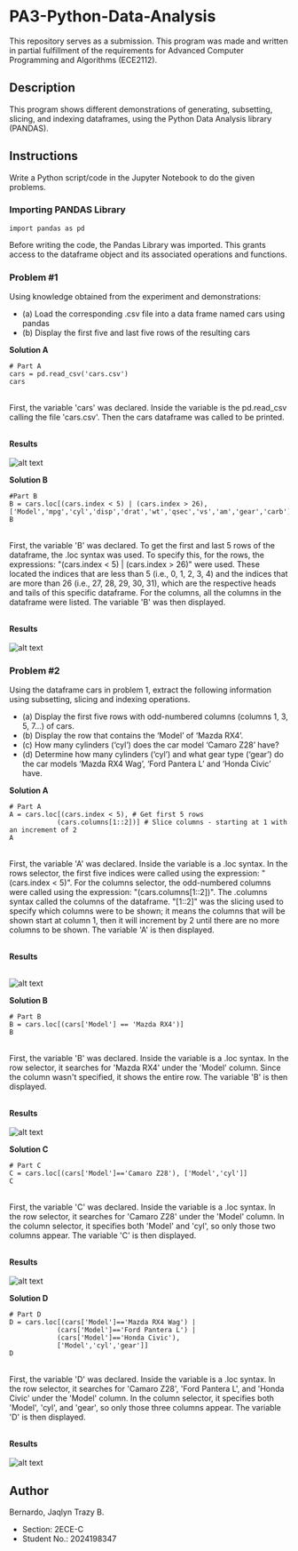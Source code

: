 # PA3-Python-Data-Analysis
This repository serves as a submission. This program was made and written in partial fulfillment of the requirements for Advanced Computer Programming and Algorithms (ECE2112).

## Description
This program shows different demonstrations of generating, subsetting, slicing, and indexing dataframes, using the Python Data Analysis library (PANDAS).

## Instructions
Write a Python script/code in the Jupyter Notebook to do the given problems.

### Importing PANDAS Library
```
import pandas as pd
```
Before writing the code, the Pandas Library was imported. This grants access to the dataframe object and its associated operations and functions.

### Problem #1
Using knowledge obtained from the experiment and demonstrations: <br> 
* (a) Load the corresponding .csv file into a data frame named cars using pandas <br>
* (b) Display the first five and last five rows of the resulting cars

**Solution A**
```
# Part A
cars = pd.read_csv('cars.csv')
cars
```
<br>
First, the variable 'cars' was declared. Inside the variable is the pd.read_csv calling the file 'cars.csv'. Then the cars dataframe was called to be printed.
<br><br>

**Results**
<br><br>
![alt text][P1A]

[P1A]: Results/Results-P1-A.png

**Solution B**
```
#Part B
B = cars.loc[(cars.index < 5) | (cars.index > 26), ['Model','mpg','cyl','disp','drat','wt','qsec','vs','am','gear','carb']]
B
```
<br>
First, the variable 'B' was declared. To get the first and last 5 rows of the dataframe, the .loc syntax was used. To specify this, for the rows, the expressions: "(cars.index < 5) | (cars.index > 26)" were used. These located the indices that are less than 5 (i.e., 0, 1, 2, 3, 4) and the indices that are more than 26 (i.e., 27, 28, 29, 30, 31), which are the respective heads and tails of this specific dataframe. For the columns, all the columns in the dataframe were listed. The variable 'B' was then displayed.
<br><br>

**Results**
<br><br>
![alt text][P1B]

[P1B]: Results/Results-P1-B.png

### Problem #2
Using the dataframe cars in problem 1, extract the following information using subsetting, slicing and indexing operations. <br> 
* (a) Display the first five rows with odd-numbered columns (columns 1, 3, 5, 7…) of cars. <br>
* (b) Display the row that contains the ‘Model’ of ‘Mazda RX4’. <br>
* (c) How many cylinders (‘cyl’) does the car model ‘Camaro Z28’ have? <br>
* (d) Determine how many cylinders (‘cyl’) and what gear type (‘gear’) do the car models ‘Mazda RX4 Wag’, ‘Ford Pantera L’ and ‘Honda Civic’ have. <br> 

**Solution A**
```
# Part A 
A = cars.loc[(cars.index < 5), # Get first 5 rows
            (cars.columns[1::2])] # Slice columns - starting at 1 with an increment of 2 
A
```
<br>
First, the variable 'A' was declared. Inside the variable is a .loc syntax. In the rows selector, the first five indices were called using the expression: "(cars.index < 5)". For the columns selector, the odd-numbered columns were called using the expression: "(cars.columns[1::2])". The .columns syntax called the columns of the dataframe. "[1::2]" was the slicing used to specify which columns were to be shown; it means the columns that will be shown start at column 1, then it will increment by 2 until there are no more columns to be shown. The variable 'A' is then displayed.
<br><br>

**Results**
<br><br>

![alt text][P2A]

[P2A]: Results/Results-P2-A.png

**Solution B**
```
# Part B
B = cars.loc[(cars['Model'] == 'Mazda RX4')]
B
```
<br>
First, the variable 'B' was declared. Inside the variable is a .loc syntax. In the row selector, it searches for 'Mazda RX4' under the 'Model' column. Since the column wasn't specified, it shows the entire row. The variable 'B' is then displayed.
<br><br>

**Results**
<br><br>
![alt text][P2B]

[P2B]: Results/Results-P2-B.png

**Solution C**
```
# Part C
C = cars.loc[(cars['Model']=='Camaro Z28'), ['Model','cyl']]
C
```
<br>
First, the variable 'C' was declared. Inside the variable is a .loc syntax. In the row selector, it searches for 'Camaro Z28' under the 'Model' column. In the column selector, it specifies both 'Model' and 'cyl', so only those two columns appear. The variable 'C' is then displayed.
<br><br>

**Results**
<br><br>
![alt text][P2C]

[P2C]: Results/Results-P2-C.png

**Solution D**
```
# Part D
D = cars.loc[(cars['Model']=='Mazda RX4 Wag') | 
            (cars['Model']=='Ford Pantera L') | 
            (cars['Model']=='Honda Civic'), 
            ['Model','cyl','gear']]
D
```
<br>
First, the variable 'D' was declared. Inside the variable is a .loc syntax. In the row selector, it searches for 'Camaro Z28', 'Ford Pantera L', and 'Honda Civic' under the 'Model' column. In the column selector, it specifies both 'Model', 'cyl', and 'gear', so only those three columns appear. The variable 'D' is then displayed.
<br><br>

**Results**
<br><br>
![alt text][P2D]

[P2D]: Results/Results-P2-D.png

## Author
Bernardo, Jaqlyn Trazy B.
* Section: 2ECE-C
* Student No.: 2024198347
